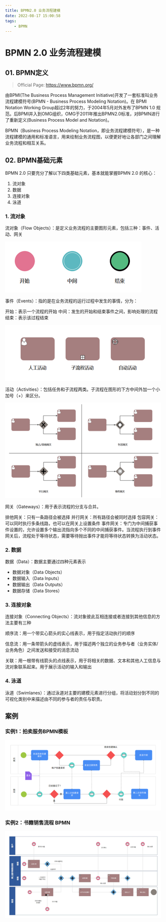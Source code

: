 ```yaml
---
title: BPMN2.0 业务流程建模
date: 2022-08-17 15:00:58
tags:
    - BPMN
---
```


# BPMN 2.0 业务流程建模

## 01. BPMN定义

> Official Page: https://www.bpmn.org/

由BPMI(The Business Process Management Initiative)开发了一套标准叫业务流程建模符号(BPMN - Business Process Modeling Notation)。在 BPMI Notation Working Group超过2年的努力，于2004年5月对外发布了BPMN 1.0 规范。后BPMI并入到OMG组织，OMG于2011年推出BPMN2.0标准，对BPMN进行了重新定义(Business Process Model and Notation)。

BPMN（Business Process Modeling Notation，即业务流程建模符号），是一种流程建模的通用和标准语言，用来绘制业务流程图，以便更好地让各部门之间理解业务流程和相互关系。

## 02. BPMN基础元素

BPMN 2.0 只要充分了解以下四类基础元素，基本就能掌握BPMN 2.0 的核心：

1. 流对象
2. 数据
3. 连接对象
4. 泳道

### 1. 流对象

流对象（Flow Objects）：是定义业务流程的主要图形元素，包括三种：事件、活动、网关

![event](bpmn/event.png)

事件（Events）：指的是在业务流程的运行过程中发生的事情，分为：

开始：表示一个流程的开始
中间：发生的开始和结束事件之间，影响处理的流程
结束：表示该过程结束

![event](bpmn/activity.png)

活动（Activities）：包括任务和子流程两类。子流程在图形的下方中间外加一个小加号（+）来区分。

![event](bpmn/gateway.png)

网关（Gateways）：用于表示流程的分支与合并。

排他网关：只有一条路径会被选择
并行网关：所有路径会被同时选择
包容网关：可以同时执行多条线路，也可以在网关上设置条件
事件网关：专门为中间捕获事件设置的，允许设置多个输出流指向多个不同的中间捕获事件。当流程执行到事件网关后，流程处于等待状态，需要等待抛出事件才能将等待状态转换为活动状态。

### 2. 数据

数据（Data）：数据主要通过四种元素表示

- 数据对象（Data Objects）
- 数据输入（Data Inputs）
- 数据输出（Data Outputs）
- 数据存储（Data Stores）


### 3. 连接对象

连接对象（Connecting Objects）：流对象彼此互相连接或者连接到其他信息的方法主要有三种

顺序流：用一个带实心箭头的实心线表示，用于指定活动执行的顺序

信息流：用一条带箭头的虚线表示，用于描述两个独立的业务参与者（业务实体/业务角色）之间发送和接受的消息流动

关联：用一根带有线箭头的点线表示，用于将相关的数据、文本和其他人工信息与流对象联系起来。用于展示活动的输入和输出

### 4. 泳道

泳道（Swimlanes）：通过泳道对主要的建模元素进行分组，将活动划分到不同的可视化类别中来描述由不同的参与者的责任与职责。

## 案例

### 实例1：拍卖服务BPMN模板

![auction](bpmn/example-paimai.png)

### 实例2：书籍销售流程 BPMN

![sales](bpmn/example-sales.jpg)
